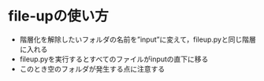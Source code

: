 # file-upの使い方
- 階層化を解除したいフォルダの名前を”input”に変えて，fileup.pyと同じ階層に入れる
- fileup.pyを実行するとすべてのファイルがinputの直下に移る
- このとき空のフォルダが発生する点に注意する
